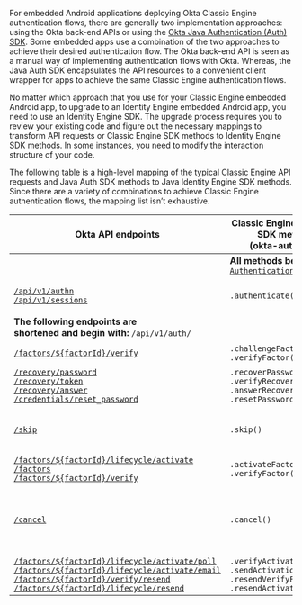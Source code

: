For embedded Android applications deploying Okta Classic Engine authentication flows, there are generally two implementation approaches: using the Okta back-end APIs or using the [Okta Java Authentication (Auth) SDK](https://github.com/okta/okta-auth-java/). Some embedded apps use a combination of the two approaches to achieve their desired authentication flow. The Okta back-end API is seen as a manual way of implementing authentication flows with Okta. Whereas, the Java Auth SDK encapsulates the API resources to a convenient client wrapper for apps to achieve the same Classic Engine authentication flows.

No matter which approach that you use for your Classic Engine embedded Android app, to upgrade to an Identity Engine embedded Android app, you need to use an Identity Engine SDK. The upgrade process requires you to review your existing code and figure out the necessary mappings to transform API requests or Classic Engine SDK methods to Identity Engine SDK methods. In some instances, you need to modify the interaction structure of your code.

The following table is a high-level mapping of the typical Classic Engine API requests and Java Auth SDK methods to Java Identity Engine SDK methods. Since there are a variety of combinations to achieve Classic Engine authentication flows, the mapping list isn’t exhaustive.

| Okta API endpoints | Classic Engine Java Auth SDK methods<br>(okta-auth-java) | Java Identity Engine SDK methods<br>(okta-idx-java) | Description |
| ------------------ | ----------------------------------------------------- | ------------------------------------------------ | ----------- |
|   | **All methods begin with:** [`AuthenticationClient`](https://github.com/okta/okta-auth-java/blob/master/api/src/main/java/com/okta/authn/sdk/client/AuthenticationClient.java) | **All methods begin with:** [`IDXAuthenticationWrapper`](https://github.com/okta/okta-idx-java/blob/master/api/src/main/java/com/okta/idx/sdk/api/client/IDXAuthenticationWrapper.java) | |
| [`/api/v1/authn`](/docs/reference/api/authn/)<br>[`/api/v1/sessions`](/docs/reference/api/sessions/#create-session-with-a-session-token) | `.authenticate()`| `.authenticate()`| Authenticate a user with username and password credentials |
| **The following endpoints are<br>shortened and begin with:** `/api/v1/auth/`| | |
| [`/factors/${factorId}/verify`](/docs/reference/api/authn/#verify-factor) | `.challengeFactor()`<br>`.verifyFactor()`| `.selectAuthenticator()`<br>`.verifyAuthenticator()` | Verify an authenticator/factor |
| [`/recovery/password`](/docs/reference/api/authn/#forgot-password)<br>[`/recovery/token`](/docs/reference/api/authn/#verify-recovery-token)<br>[`/recovery/answer`](/docs/reference/api/authn/#answer-recovery-question)<br>[`/credentials/reset_password`](/docs/reference/api/authn/#reset-password) | `.recoverPassword()`<br>`.verifyRecoveryToken()`<br>`.answerRecoveryQuestion()`<br>`.resetPassword()` | `.recoverPassword()`<br>`.selectAuthenticator()`<br>`.verifyAuthenticator()` | Recover a user’s password |
| [`/skip`](/docs/reference/api/authn/#skip-transaction-state) | `.skip()` | `.skipAuthenticatorEnrollment()`| Skip an optional authenticator/factor during enrollment or verification |
| [`/factors/${factorId}/lifecycle/activate`](/docs/reference/api/authn/#activate-factor)<br>[`/factors`](/docs/reference/api/authn/#enroll-factor)<br>[`/factors/${factorId}/verify`](/docs/reference/api/authn/#verify-security-question-factor) | `.activateFactor()`<br>`.verifyFactor()`| `.selectFactor()` | Activate a factor |
| [`/cancel`](/docs/reference/api/authn/#cancel-transaction) | `.cancel()` | `.cancel()` | Cancel the current transaction during factor verification/enrollment (revokes the state token) |
| [`/factors/${factorId}/lifecycle/activate/poll`](/docs/reference/api/authn/#poll-for-push-factor-activation)<br>[`/factors/${factorId}/lifecycle/activate/email`](/docs/reference/api/authn/#activate-email-factor)<br>[`/factors/${factorId}/verify/resend`](/docs/reference/api/authn/#resend-sms-challenge)<br>[`/factors/${factorId}/lifecycle/resend`](/docs/reference/api/authn/#resend-sms-as-part-of-enrollment) | `.verifyActivation()`<br>`.sendActivationEmail()`<br>`.resendVerifyFactor()`<br>`.resendActivateFactor()` | `.verifyAuthenticator()`<br>`.selectAuthenticator()`<br>`.resend()`| Verify an authentication factor |
